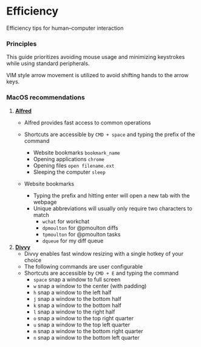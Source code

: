 
# Efficiency
Efficiency tips for human–computer interaction

### Principles
This guide prioritizes avoiding mouse usage and minimizing keystrokes while using standard peripherals.

VIM style arrow movement is utilized to avoid shifting hands to the arrow keys.

### MacOS recommendations

1. __[Alfred](https://www.alfredapp.com/)__
    * Alfred provides fast access to common operations
    * Shortcuts are accessible by `CMD + space` and typing the prefix of the command
      * Website bookmarks `bookmark_name`
      * Opening applications `chrome`
      * Opening files `open filename.ext`
      * Sleeping the computer `sleep`
    
    * Website bookmarks
      * Typing the prefix and hitting enter will open a new tab with the webpage
      * Unique abbreviations will usually only require two characters to match
        * `wchat` for workchat
        * `dpmoulton` for @pmoulton diffs
        * `tpmoulton` for @pmoulton tasks     
        * `dqueue` for my diff queue
2. __[Divvy](https://mizage.com/divvy/)__
    * Divvy enables fast window resizing with a single hotkey of your choice
    * The following commands are user configurable
    * Shortcuts are accessible by `CMD + E` and typing the command
      * `space` snap a window to full screen
      * `w` snap a window to the center (with padding)
      * `h` snap a window to the left half
      * `j` snap a window to the bottom half
      * `k` snap a window to the bottom half
      * `l` snap a window to the right half
      * `o` snap a window to the top right quarter
      * `u` snap a window to the top left quarter
      * `m` snap a window to the bottom right quarter
      * `n` snap a window to the bottom left quarter

[//]: # (TODO: MacOS window switching)

[//]: # (Programming)
[//]: # (TODO: Mosh)
[//]: # (TODO: Tmux)
[//]: # (TODO: Terminal alias)
[//]: # (TODO: Terminal VIM shortcuts)

